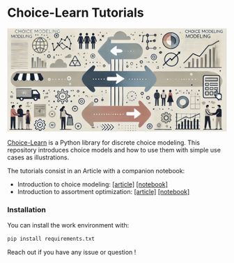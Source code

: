 # Choice-Learn Tutorials

<div align="center">
<img src="images/choice_modeling_intro.jpeg" alt="drawing" width="550"/>
</div>

[Choice-Learn](https://github.com/artefactory/choice-learn) is a Python library for discrete choice modeling. This repository introduces choice models and how to use them with simple use cases as illustrations.

The tutorials consist in an Article with a companion notebook:
- Introduction to choice modeling: [[article]](https://medium.com/artefact-engineering-and-data-science/modeling-customers-decisions-in-python-with-the-choice-learn-package-37752cb7932e) [[notebook]](./notebooks/introduction.ipynb)
- Introduction to assortment optimization: [[article]]() [[notebook]](./notebooks/assortment-optimization.ipynb)

### Installation

You can install the work environment with:

```bash
pip install requirements.txt
```

Reach out if you have any issue or question !
